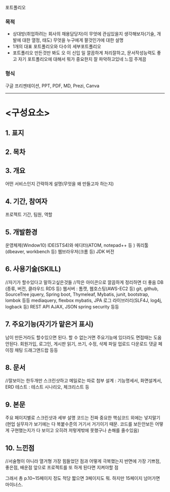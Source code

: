 포트폴리오

### 목적
- 상대방(취업하려는 회사의 채용담당자)이 무엇에 관심있을지 생각해보자(기술, 개발에 대한 열정, 태도)
  무엇을 누구에게 팔것인가에 대한 설명
- 1개의 대표 포트폴리오와 다수의 세부포트폴리오
- 포트폴리오 만든것만 봐도 오 이 신입 일 깔끔하게 처리잘하고, 문서작성능력도 좋고 자기 포트폴리오에 대해서 뭐가 중요한지 잘 파악하고있네 느낌 주게끔

### 형식
구글 프리젠테이션, PPT, PDF, MD, Prezi, Canva


---
# <구성요소>
## 1. 표지
## 2. 목차

## 3. 개요
어떤 서비스인지 간략하게 설명(무엇을 왜 만들고자 하는지)

## 4. 기간, 참여자
프로젝트 기간, 팀원, 역할

## 5. 개발환경
운영체제(Window10)
IDE(STS4)와 에디터(ATOM, notepad++ 등 )
쿼리툴(dbeaver, workbench 등)
웹브라우저(크롬 등)
JDK 버전

## 6. 사용기술(SKILL)
//자기가 할수있다고 말하고싶은것들
//작은 아이콘으로 깔끔하게 정리하면 더 좋음
DB (종류, 버전, 클라우드 RDS 등)
웹서버 : 톰캣, 웹호스팅(AWS-EC2 등)
git, github, SourceTree
jquery, Spring boot, Thymeleaf, Mybatis, junit, bootstrap, lombok 등등
mediaquery, flexbox
mybatis, JPA
로그 라이브러리(SLF4J, log4j, logback 등)
REST API
AJAX, JSON
spring security 등등

## 7. 주요기능(자기가 맡은거 표시)
남이 만든거라도 할수있으면 된다. 할 수 없는거면 주요기능에 있더라도 면접때는 도움안된다.
회원가입, 로그인,
게시판 읽기, 쓰기, 수정, 삭제
파일 업로드 다운로드
댓글
페이징
채팅
드래그앤드랍
등등


## 8. 문서
//잘보이는 한두개만 스크린샷하고 메일로는 따로 첨부
설계 : 기능명세서, 화면설계서, ERD
테스트 : 테스트 시나리오, 체크리스트 등

## 9. 본문
주요 페이지별로 스크린샷과 세부 설명
코드는 진짜 중요한 핵심코드 외에는 넣지말기(현업 실무자가 보기에는 다 복붙수준의 거기서 거기이기 때문. 코드를 보든안보든 어떻게 구현했는지가 다 보이고 오히려 저렇게밖에 못했구나 손해를 줄수있음)

## 10. 느낀점
//서술형이 아니라 열거형
가장 힘들었던 점과 어떻게 극복했는지
반면에 가장 기쁘점,좋은점, 배운점
앞으로 프로젝트를 또 하게 된다면 지켜야할 점


그래서 총 p.10~15페이지 정도 적당
짧으면 3페이지도 뭐.
하지만 15페이지 넘어가면 마이너스.
